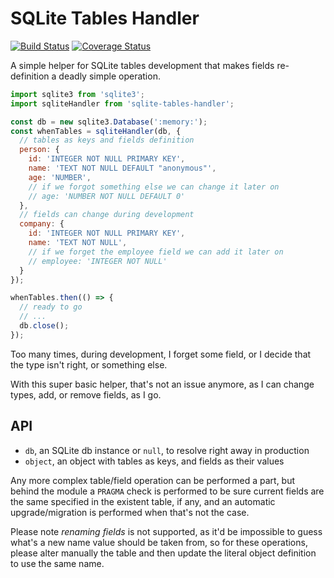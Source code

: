# SQLite Tables Handler

[![Build Status](https://travis-ci.com/WebReflection/sqlite-tables-handler.svg?branch=main)](https://travis-ci.com/WebReflection/sqlite-tables-handler) [![Coverage Status](https://coveralls.io/repos/github/WebReflection/sqlite-tables-handler/badge.svg?branch=main)](https://coveralls.io/github/WebReflection/sqlite-tables-handler?branch=main)

A simple helper for SQLite tables development that makes fields re-definition a deadly simple operation.

```js
import sqlite3 from 'sqlite3';
import sqliteHandler from 'sqlite-tables-handler';

const db = new sqlite3.Database(':memory:');
const whenTables = sqliteHandler(db, {
  // tables as keys and fields definition
  person: {
    id: 'INTEGER NOT NULL PRIMARY KEY',
    name: 'TEXT NOT NULL DEFAULT "anonymous"',
    age: 'NUMBER',
    // if we forgot something else we can change it later on
    // age: 'NUMBER NOT NULL DEFAULT 0'
  },
  // fields can change during development
  company: {
    id: 'INTEGER NOT NULL PRIMARY KEY',
    name: 'TEXT NOT NULL',
    // if we forget the employee field we can add it later on
    // employee: 'INTEGER NOT NULL'
  }
});

whenTables.then(() => {
  // ready to go
  // ...
  db.close();
});
```

Too many times, during development, I forget some field, or I decide that the type isn't right, or something else.

With this super basic helper, that's not an issue anymore, as I can change types, add, or remove fields, as I go.

## API

  * `db`, an SQLite db instance or `null`, to resolve right away in production
  * `object`, an object with tables as keys, and fields as their values

Any more complex table/field operation can be performed a part, but behind the module a `PRAGMA` check is performed to be sure current fields are the same specified in the existent table, if any, and an automatic upgrade/migration is performed when that's not the case.

Please note *renaming fields* is not supported, as it'd be impossible to guess what's a new name value should be taken from, so for these operations, please alter manually the table and then update the literal object definition to use the same name.
